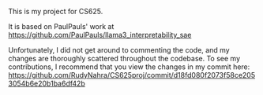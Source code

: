 This is my project for CS625.

It is based on PaulPauls' work at https://github.com/PaulPauls/llama3_interpretability_sae

Unfortunately, I did not get around to commenting the code, and my changes are thoroughly scattered throughout the codebase. To see my contributions, I recommend that you view the changes in my commit here: https://github.com/RudyNahra/CS625proj/commit/d18fd080f2073f58ce2053054b6e20b1ba6df42b
